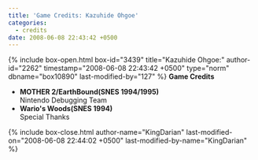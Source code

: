 ```yaml
---
title: 'Game Credits: Kazuhide Ohgoe'
categories:
  - credits
date: 2008-06-08 22:43:42 +0500
---
```

{% include box-open.html box-id="3439" title="Kazuhide Ohgoe:" author-id="2262" timestamp="2008-06-08 22:43:42 +0500" type="norm" dbname="box10890" last-modified-by="127" %}
<b>Game Credits</b>

<UL>

<LI><b>MOTHER 2/EarthBound(SNES 1994/1995)</b><BR />
Nintendo Debugging Team</LI>
<LI><b>Wario's Woods(SNES 1994)</b><BR />
Special Thanks</LI>

</UL>
{% include box-close.html author-name="KingDarian" last-modified-on="2008-06-08 22:44:02 +0500" last-modified-by-name="KingDarian" %}
